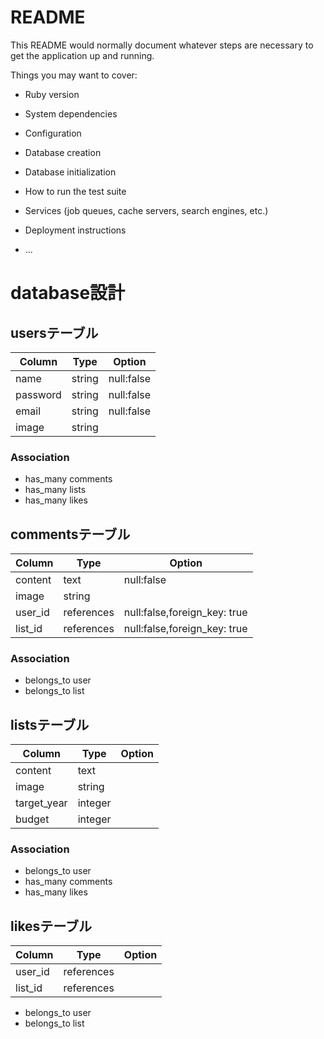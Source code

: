 # README

This README would normally document whatever steps are necessary to get the
application up and running.

Things you may want to cover:

* Ruby version

* System dependencies

* Configuration

* Database creation

* Database initialization

* How to run the test suite

* Services (job queues, cache servers, search engines, etc.)

* Deployment instructions

* ...

# database設計

## usersテーブル

|Column|Type|Option|
|------|----|------|
|name|string|null:false|
|password|string|null:false|
|email|string|null:false|
|image|string|

### Association
  - has_many comments
  - has_many lists
  - has_many likes

## commentsテーブル

|Column|Type|Option|
|------|----|------|
|content|text|null:false|
|image|string|
|user_id|references|null:false,foreign_key: true|
|list_id|references|null:false,foreign_key: true|

### Association
  - belongs_to user
  - belongs_to list

## listsテーブル
|Column|Type|Option|
|------|----|------|
|content|text|
|image|string|
|target_year|integer|
|budget|integer|

### Association

  - belongs_to user
  - has_many comments
  - has_many likes

## likesテーブル

|Column|Type|Option|
|------|----|------|
|user_id|references|
|list_id|references|

  - belongs_to user
  - belongs_to list